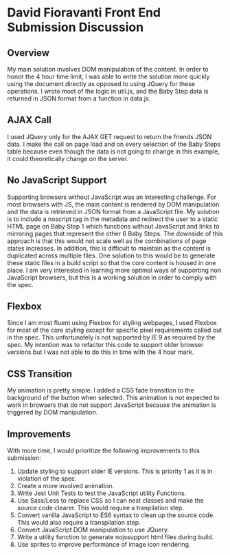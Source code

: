 David Fioravanti Front End Submission Discussion
============================


Overview
---------
My main solution involves DOM manipulation of the content. In order to honor the 4 hour time limit, I was able
to write the solution more quickly using the document directly as opposed to using JQuery for these operations.
I wrote most of the logic in util.js, and the Baby Step data is returned in JSON format from a function in
data.js.

AJAX Call
---------
I used JQuery only for the AJAX GET request to return the friends JSON data. I make the call on page load and on
every selection of the Baby Steps table because even though the data is not going to change in this example, it
could theoretically change on the server.

No JavaScript Support
---------------------
Supporting browsers without JavaScript was an interesting challenge. For most browsers with JS, the main content is
rendered by DOM manipulation and the data is retrieved in JSON format from a JavaScript file. My solution is
to include a noscript tag in the metadata and redirect the user to a static HTML page on Baby Step 1 which 
functions without JavaScript and links to mirroring pages that represent the other 6 Baby Steps. The downside
of this approach is that this would not scale well as the combinations of page states increases. In addition,
this is difficult to maintain as the content is duplicated across multiple files. One solution to this would
be to generate these static files in a build script so that the core content is housed in one place. I am very
interested in learning more optimal ways of supporting non JavaScript browsers, but this is a working solution 
in order to comply with the spec.

Flexbox
-------
Since I am most fluent using Flexbox for styling webpages, I used Flexbox for most of the core styling except for
specific pixel requirements called out in the spec. This unfortunately is not supported by IE 9 as required by the spec.
My intention was to refactor this code to support older browser versions but I was not able to do this in time
with the 4 hour mark.

CSS Transition
--------------
My animation is pretty simple. I added a CSS fade transition to the background of the button when selected. This animation
is not expected to work in browsers that do not support JavaScript because the animation is triggered by DOM manipulation.

Improvements
------------
With more time, I would prioritize the following improvements to this submission:
1. Update styling to support older IE versions. This is priority 1 as it is in violation of the spec.
1. Create a more involved animation.
1. Write Jest Unit Tests to test the JavaScript utility Functions.
1. Use Sass/Less to replace CSS so I can nest classes and make the source code clearer. This would require a tranpilation step.
1. Convert vanilla JavaScript to ES6 syntax to clean up the source code. This would also require a transpilation step.
1. Convert JavaScript DOM manipulation to use JQuery.
1. Write a utility function to generate nojssupport html files during build.
1. Use sprites to improve performance of image icon rendering.
